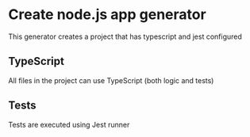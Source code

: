 # Create node.js app generator

This generator creates a project that has typescript and jest configured

## TypeScript

All files in the project can use TypeScript (both logic and tests)

## Tests

Tests are executed using Jest runner
